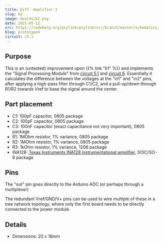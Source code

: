```yaml
---
title: Diff. Amplifier 2
slug: b2
image: boards/b2.png
date: 2021-05-12
src: https://codeberg.org/psylink/psylink/src/branch/master/schematics/circuit6.kicad_pcb
blog: prototype4
circuit: c5.1
---
```


## Purpose

This is an (untested) improvement upon {{% link "b1" %}} and implements the
"Signal Processing Module" from [circuit 5.1](/c5.1) and [circuit 6](c6).
Essentially it calculates the difference between the voltages at the "in1" and
"in2" pins, after applying a high-pass filter through C1/C2, and a pull-up/down
through R1/R2 towards Vref to base the signal around the
center.

## Part placement

- C1: 100pF capacitor, 0805 package
- C2: 100pF capacitor, 0805 package
- C3: 100nF capacitor (exact capacitance not very important), 0805 package
- R1: 1MOhm resistor, 1% variance, 0805 package
- R2: 1MOhm resistor, 1% variance, 0805 package
- R3: 1kOhm resistor, 1% variance, 1206 package
- INA128: [Texas Instruments INA128 instrumentational amplifier](https://www.ti.com/product/INA128), SOIC/SO-8 package

## Pins

The "out" pin goes directly to the Arduino ADC (or perhaps through a
multiplexer)

The redundant Vref/GND/V+ pins can be used to wire multiple of these in a tree
network topology, where only the first board needs to be directly connected to
the power module.

## Details

- Dimensions: 20 x 16mm
